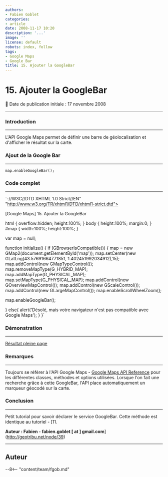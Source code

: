 ```yaml
---
authors:
- Fabien Goblet
categories:
- article
date: 2008-11-17 10:20
description: '...'
image: ''
license: default
robots: index, follow
tags:
- Google Maps
- Google Bar
title: 15. Ajouter la GoogleBar
---
```


# 15. Ajouter la GoogleBar


:calendar: Date de publication initiale : 17 novembre 2008


----





### Introduction




---


L'API Google Maps permet de définir une barre de géolocalisation et d'afficher le résultat sur la carte.  



### Ajout de la Google Bar




---


`map.enableGoogleBar();`  



### Code complet




---


`-//W3C//DTD XHTML 1.0 Strict//EN" "http://www.w3.org/TR/xhtml1/DTD/xhtml1-strict.dtd">  







[Google Maps] 15. Ajouter la GoogleBar  



html { overflow:hidden; height:100%; } 
body { height:100%; margin:0; }
#map { width:100%; height:100%; }



var map = null;

function initialize() {
if (GBrowserIsCompatible()) {
map = new GMap2(document.getElementById('map'));
map.setCenter(new GLatLng(43.57691664771851, 1.402451992034912),15);
map.addControl(new GMapTypeControl());
map.removeMapType(G\_HYBRID\_MAP);
map.addMapType(G\_PHYSICAL\_MAP);
map.setMapType(G\_PHYSICAL\_MAP);
map.addControl(new GOverviewMapControl());
map.addControl(new GScaleControl());
map.addControl(new GLargeMapControl());
map.enableScrollWheelZoom();

map.enableGoogleBar();

}
else{
alert('Désolé, mais votre navigateur n\'est pas compatible avec Google Maps');
}
}`  



### Démonstration




---






[Résultat pleine page](http://88.191.39.115/fabien/geotribu/%5bgeotribu%5d_Google-Maps_tuto15.html)


### Remarques




---


Toujours se référer à l'API Google Maps - [Google Maps API Reference](http://code.google.com/apis/maps/documentation/reference.html) pour les différentes classes, méthodes et options utilisées.
Lorsque l'on fait une recherche grâce à cette GoogleBar, l'API place automatiquement un marqueur géocodé sur la carte.


### Conclusion




---


Petit tutorial pour savoir déclarer le service GoogleBar.
Cette méthode est identique au tutoriel - [11.


**Auteur : Fabien - fabien.goblet [ at ] gmail.com**](http://geotribu.net/node/39)


----

## Auteur

--8<-- "content/team/fgob.md"
